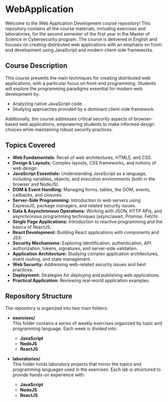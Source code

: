# WebApplication

Welcome to the Web Application Development course repository! This repository contains all the course materials, including exercises and laboratories, for the second semester of the first year in the Master of Science in Cybersecurity program. The course is delivered in English and focuses on creating distributed web applications with an emphasis on front-end development using JavaScript and modern client-side frameworks.

## Course Description

This course presents the main techniques for creating distributed web applications, with a particular focus on front-end programming. Students will explore the programming paradigms essential for modern web development by:
- Analyzing native JavaScript code.
- Studying approaches provided by a dominant client-side framework.

Additionally, the course addresses critical security aspects of browser-based web applications, empowering students to make informed design choices while maintaining robust security practices.

## Topics Covered

- **Web Fundamentals:** Recall of web architectures, HTML5, and CSS.
- **Design & Layouts:** Complex layouts, CSS frameworks, and notions of web design.
- **JavaScript Essentials:** Understanding JavaScript as a language, including variables, objects, and execution environments (both in the browser and NodeJS).
- **DOM & Event Handling:** Managing forms, tables, the DOM, events, callbacks, and closures.
- **Server-Side Programming:** Introduction to web servers using ExpressJS, package managers, and related security issues.
- **Data & Asynchronous Operations:** Working with JSON, HTTP APIs, and asynchronous programming techniques (async/await, Promise, Fetch).
- **Single Page Applications:** Introduction to reactive programming and the basics of ReactJS.
- **React Development:** Building React applications with components and JSX.
- **Security Mechanisms:** Exploring identification, authentication, API authorization, tokens, signatures, and server-side validation.
- **Application Architecture:** Studying complex application architectures, event routing, and state management.
- **Web Security:** Addressing web-related security issues and best practices.
- **Deployment:** Strategies for deploying and publishing web applications.
- **Practical Application:** Reviewing real-world application examples.

## Repository Structure

The repository is organized into two main folders:

- **exercises/**  
  This folder contains a series of weekly exercises organized by topic and programming language. Each week is divided into:
  - **JavaScript**
  - **NodeJS**
  - **ReactJS**

- **laboratories/**  
  This folder holds laboratory projects that mirror the topics and programming languages used in the exercises. Each lab is structured to provide hands-on experience with:
  - **JavaScript**
  - **NodeJS**
  - **ReactJS**



